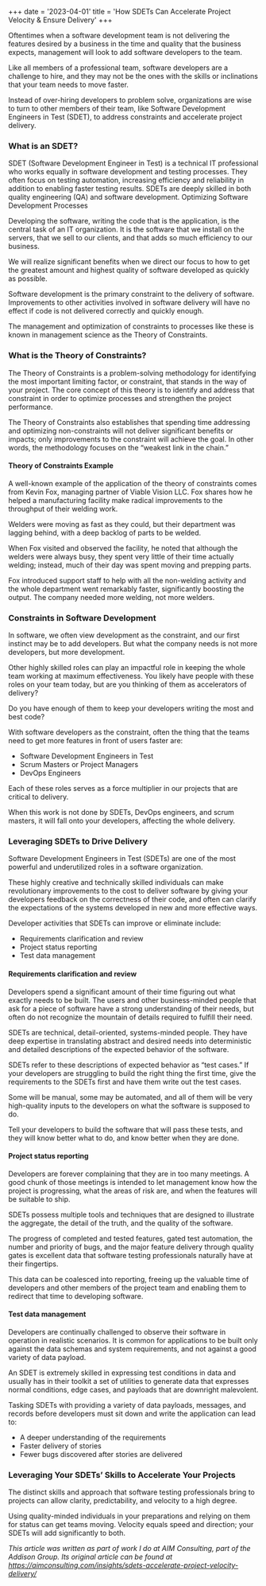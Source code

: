 +++
date = '2023-04-01'
title = 'How SDETs Can Accelerate Project Velocity & Ensure Delivery'
+++

Oftentimes when a software development team is not delivering the features desired by a business in the time and quality that the business expects, management will look to add software developers to the team.

Like all members of a professional team, software developers are a challenge to hire, and they may not be the ones with the skills or inclinations that your team needs to move faster.

Instead of over-hiring developers to problem solve, organizations are wise to turn to other members of their team, like Software Development Engineers in Test (SDET), to address constraints and accelerate project delivery.
### What is an SDET?

SDET (Software Development Engineer in Test) is a technical IT professional who works equally in software development and testing processes. They often focus on testing automation, increasing efficiency and reliability in addition to enabling faster testing results. SDETs are deeply skilled in both quality engineering (QA) and software development.
Optimizing Software Development Processes

Developing the software, writing the code that is the application, is the central task of an IT organization. It is the software that we install on the servers, that we sell to our clients, and that adds so much efficiency to our business.

We will realize significant benefits when we direct our focus to how to get the greatest amount and highest quality of software developed as quickly as possible.

Software development is the primary constraint to the delivery of software. Improvements to other activities involved in software delivery will have no effect if code is not delivered correctly and quickly enough.

The management and optimization of constraints to processes like these is known in management science as the Theory of Constraints.
### What is the Theory of Constraints?

The Theory of Constraints is a problem-solving methodology for identifying the most important limiting factor, or constraint, that stands in the way of your project. The core concept of this theory is to identify and address that constraint in order to optimize processes and strengthen the project performance.

The Theory of Constraints also establishes that spending time addressing and optimizing non-constraints will not deliver significant benefits or impacts; only improvements to the constraint will achieve the goal. In other words, the methodology focuses on the “weakest link in the chain.”
#### Theory of Constraints Example

A well-known example of the application of the theory of constraints comes from Kevin Fox, managing partner of Viable Vision LLC. Fox shares how he helped a manufacturing facility make radical improvements to the throughput of their welding work.

Welders were moving as fast as they could, but their department was lagging behind, with a deep backlog of parts to be welded.

When Fox visited and observed the facility, he noted that although the welders were always busy, they spent very little of their time actually welding; instead, much of their day was spent moving and prepping parts.

Fox introduced support staff to help with all the non-welding activity and the whole department went remarkably faster, significantly boosting the output. The company needed more welding, not more welders.
### Constraints in Software Development

In software, we often view development as the constraint, and our first instinct may be to add developers. But what the company needs is not more developers, but more development.

Other highly skilled roles can play an impactful role in keeping the whole team working at maximum effectiveness. You likely have people with these roles on your team today, but are you thinking of them as accelerators of delivery?

Do you have enough of them to keep your developers writing the most and best code?

With software developers as the constraint, often the thing that the teams need to get more features in front of users faster are:

* Software Development Engineers in Test
* Scrum Masters or Project Managers
* DevOps Engineers

Each of these roles serves as a force multiplier in our projects that are critical to delivery.

When this work is not done by SDETs, DevOps engineers, and scrum masters, it will fall onto your developers, affecting the whole delivery.
### Leveraging SDETs to Drive Delivery

Software Development Engineers in Test (SDETs) are one of the most powerful and underutilized roles in a software organization.

These highly creative and technically skilled individuals can make revolutionary improvements to the cost to deliver software by giving your developers feedback on the correctness of their code, and often can clarify the expectations of the systems developed in new and more effective ways.

Developer activities that SDETs can improve or eliminate include:

* Requirements clarification and review
* Project status reporting
* Test data management

#### Requirements clarification and review

Developers spend a significant amount of their time figuring out what exactly needs to be built. The users and other business-minded people that ask for a piece of software have a strong understanding of their needs, but often do not recognize the mountain of details required to fulfill their need.

SDETs are technical, detail-oriented, systems-minded people. They have deep expertise in translating abstract and desired needs into deterministic and detailed descriptions of the expected behavior of the software.

SDETs refer to these descriptions of expected behavior as “test cases.” If your developers are struggling to build the right thing the first time, give the requirements to the SDETs first and have them write out the test cases.

Some will be manual, some may be automated, and all of them will be very high-quality inputs to the developers on what the software is supposed to do.

Tell your developers to build the software that will pass these tests, and they will know better what to do, and know better when they are done.
#### Project status reporting

Developers are forever complaining that they are in too many meetings. A good chunk of those meetings is intended to let management know how the project is progressing, what the areas of risk are, and when the features will be suitable to ship.

SDETs possess multiple tools and techniques that are designed to illustrate the aggregate, the detail of the truth, and the quality of the software.

The progress of completed and tested features, gated test automation, the number and priority of bugs, and the major feature delivery through quality gates is excellent data that software testing professionals naturally have at their fingertips.

This data can be coalesced into reporting, freeing up the valuable time of developers and other members of the project team and enabling them to redirect that time to developing software.
#### Test data management

Developers are continually challenged to observe their software in operation in realistic scenarios. It is common for applications to be built only against the data schemas and system requirements, and not against a good variety of data payload.

An SDET is extremely skilled in expressing test conditions in data and usually has in their toolkit a set of utilities to generate data that expresses normal conditions, edge cases, and payloads that are downright malevolent.

Tasking SDETs with providing a variety of data payloads, messages, and records before developers must sit down and write the application can lead to:

* A deeper understanding of the requirements
* Faster delivery of stories
* Fewer bugs discovered after stories are delivered

### Leveraging Your SDETs’ Skills to Accelerate Your Projects

The distinct skills and approach that software testing professionals bring to projects can allow clarity, predictability, and velocity to a high degree.

Using quality-minded individuals in your preparations and relying on them for status can get teams moving. Velocity equals speed and direction; your SDETs will add significantly to both.

*This article was written as part of work I do at AIM Consulting, part of the Addison Group. Its original article can be found at https://aimconsulting.com/insights/sdets-accelerate-project-velocity-delivery/*
